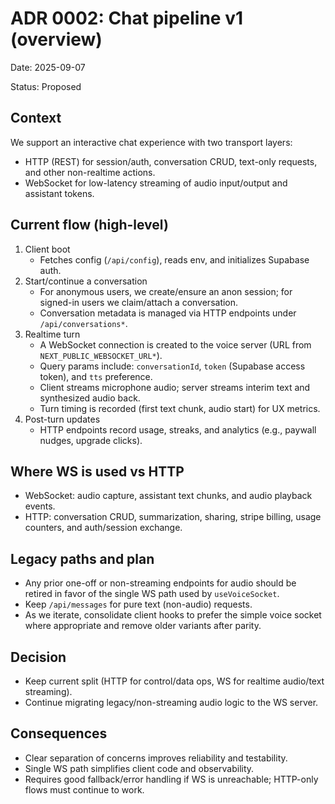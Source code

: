 # ADR 0002: Chat pipeline v1 (overview)

Date: 2025-09-07

Status: Proposed

## Context

We support an interactive chat experience with two transport layers:

- HTTP (REST) for session/auth, conversation CRUD, text-only requests, and other non-realtime actions.
- WebSocket for low-latency streaming of audio input/output and assistant tokens.

## Current flow (high-level)

1. Client boot
   - Fetches config (`/api/config`), reads env, and initializes Supabase auth.
2. Start/continue a conversation
   - For anonymous users, we create/ensure an anon session; for signed-in users we claim/attach a conversation.
   - Conversation metadata is managed via HTTP endpoints under `/api/conversations*`.
3. Realtime turn
   - A WebSocket connection is created to the voice server (URL from `NEXT_PUBLIC_WEBSOCKET_URL*`).
   - Query params include: `conversationId`, `token` (Supabase access token), and `tts` preference.
   - Client streams microphone audio; server streams interim text and synthesized audio back.
   - Turn timing is recorded (first text chunk, audio start) for UX metrics.
4. Post-turn updates
   - HTTP endpoints record usage, streaks, and analytics (e.g., paywall nudges, upgrade clicks).

## Where WS is used vs HTTP

- WebSocket: audio capture, assistant text chunks, and audio playback events.
- HTTP: conversation CRUD, summarization, sharing, stripe billing, usage counters, and auth/session exchange.

## Legacy paths and plan

- Any prior one-off or non-streaming endpoints for audio should be retired in favor of the single WS path used by `useVoiceSocket`.
- Keep `/api/messages` for pure text (non-audio) requests.
- As we iterate, consolidate client hooks to prefer the simple voice socket where appropriate and remove older variants after parity.

## Decision

- Keep current split (HTTP for control/data ops, WS for realtime audio/text streaming).
- Continue migrating legacy/non-streaming audio logic to the WS server.

## Consequences

- Clear separation of concerns improves reliability and testability.
- Single WS path simplifies client code and observability.
- Requires good fallback/error handling if WS is unreachable; HTTP-only flows must continue to work.
